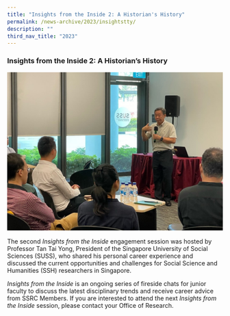 ```yaml
---
title: "Insights from the Inside 2: A Historian's History"
permalink: /news-archive/2023/insightstty/
description: ""
third_nav_title: "2023"
---
```

### Insights from the Inside 2: A Historian’s History 

![](/images/insights_tty.jpg)

The second _Insights from the Inside_ engagement session was hosted by Professor Tan Tai Yong, President of the Singapore University of Social Sciences (SUSS), who shared his personal career experience and discussed the current opportunities and challenges for Social Science and Humanities (SSH) researchers in Singapore.

_Insights from the Inside_ is an ongoing series of fireside chats for junior faculty to discuss the latest disciplinary trends and receive career advice from SSRC Members.
If you are interested to attend the next _Insights from the Inside_ session, please contact your Office of Research.
